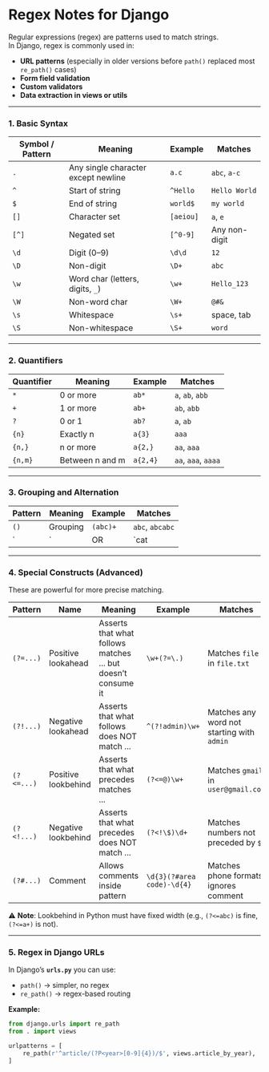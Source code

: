 # Regex Notes for Django

Regular expressions (regex) are patterns used to match strings.  
In Django, regex is commonly used in:
- **URL patterns** (especially in older versions before `path()` replaced most `re_path()` cases)
- **Form field validation**
- **Custom validators**
- **Data extraction in views or utils**

---

### 1. Basic Syntax

| Symbol / Pattern | Meaning | Example | Matches |
|------------------|---------|---------|---------|
| `.`              | Any single character except newline | `a.c` | `abc`, `a-c` |
| `^`              | Start of string | `^Hello` | `Hello World` |
| `$`              | End of string | `world$` | `my world` |
| `[]`             | Character set | `[aeiou]` | `a`, `e` |
| `[^]`            | Negated set | `[^0-9]` | Any non-digit |
| `\d`             | Digit (0–9) | `\d\d` | `12` |
| `\D`             | Non-digit | `\D+` | `abc` |
| `\w`             | Word char (letters, digits, `_`) | `\w+` | `Hello_123` |
| `\W`             | Non-word char | `\W+` | `@#&` |
| `\s`             | Whitespace | `\s+` | space, tab |
| `\S`             | Non-whitespace | `\S+` | `word` |

---

### 2. Quantifiers

| Quantifier | Meaning | Example | Matches |
|------------|---------|---------|---------|
| `*`        | 0 or more | `ab*` | `a`, `ab`, `abb` |
| `+`        | 1 or more | `ab+` | `ab`, `abb` |
| `?`        | 0 or 1 | `ab?` | `a`, `ab` |
| `{n}`      | Exactly n | `a{3}` | `aaa` |
| `{n,}`     | n or more | `a{2,}` | `aa`, `aaa` |
| `{n,m}`    | Between n and m | `a{2,4}` | `aa`, `aaa`, `aaaa` |

---

### 3. Grouping and Alternation

| Pattern | Meaning | Example | Matches |
|---------|---------|---------|---------|
| `()`    | Grouping | `(abc)+` | `abc`, `abcabc` |
| `|`     | OR | `cat|dog` | `cat`, `dog` |

---

### 4. Special Constructs (Advanced)

These are powerful for more precise matching.

| Pattern | Name | Meaning | Example | Matches |
|---------|------|---------|---------|---------|
| `(?=...)` | Positive lookahead | Asserts that what follows matches ... but doesn’t consume it | `\w+(?=\.)` | Matches `file` in `file.txt` |
| `(?!...)` | Negative lookahead | Asserts that what follows does NOT match ... | `^(?!admin)\w+` | Matches any word not starting with `admin` |
| `(?<=...)` | Positive lookbehind | Asserts that what precedes matches ... | `(?<=@)\w+` | Matches `gmail` in `user@gmail.com` |
| `(?<!...)` | Negative lookbehind | Asserts that what precedes does NOT match ... | `(?<!\$)\d+` | Matches numbers not preceded by `$` |
| `(?#...)` | Comment | Allows comments inside pattern | `\d{3}(?#area code)-\d{4}` | Matches phone formats, ignores comment |

⚠ **Note**: Lookbehind in Python must have fixed width (e.g., `(?<=abc)` is fine, `(?<=a+)` is not).

---

### 5. Regex in Django URLs

In Django’s **`urls.py`** you can use:
- `path()` → simpler, no regex
- `re_path()` → regex-based routing

**Example:**
```python
from django.urls import re_path
from . import views

urlpatterns = [
    re_path(r'^article/(?P<year>[0-9]{4})/$', views.article_by_year),
]
